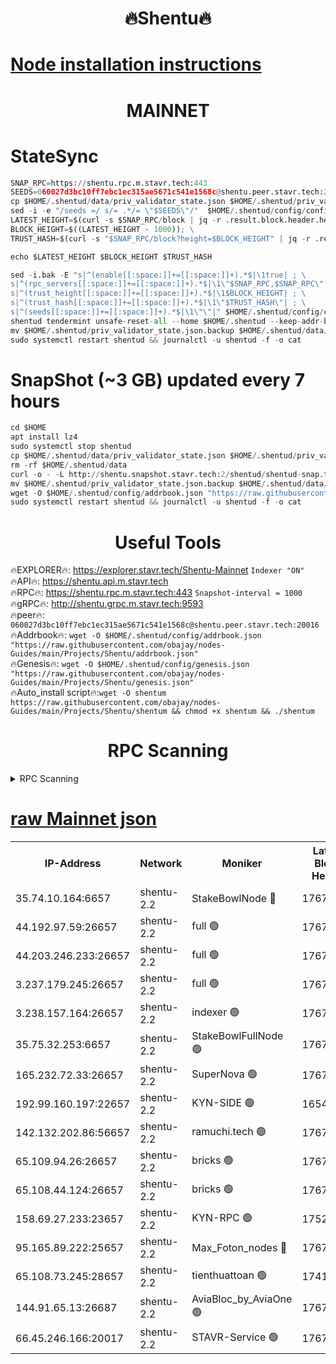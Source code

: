 <h1 align="center"> 🔥Shentu🔥</h1>

[Node installation instructions](https://github.com/obajay/nodes-Guides/tree/main/Projects/Shentu)
=
<h1 align="center"> MAINNET</h1>

# StateSync
```python
SNAP_RPC=https://shentu.rpc.m.stavr.tech:443
SEEDS=060027d3bc10ff7ebc1ec315ae5671c541e1568c@shentu.peer.stavr.tech:20016
cp $HOME/.shentud/data/priv_validator_state.json $HOME/.shentud/priv_validator_state.json.backup
sed -i -e "/seeds =/ s/= .*/= \"$SEEDS\"/"  $HOME/.shentud/config/config.toml
LATEST_HEIGHT=$(curl -s $SNAP_RPC/block | jq -r .result.block.header.height); \
BLOCK_HEIGHT=$((LATEST_HEIGHT - 1000)); \
TRUST_HASH=$(curl -s "$SNAP_RPC/block?height=$BLOCK_HEIGHT" | jq -r .result.block_id.hash)

echo $LATEST_HEIGHT $BLOCK_HEIGHT $TRUST_HASH

sed -i.bak -E "s|^(enable[[:space:]]+=[[:space:]]+).*$|\1true| ; \
s|^(rpc_servers[[:space:]]+=[[:space:]]+).*$|\1\"$SNAP_RPC,$SNAP_RPC\"| ; \
s|^(trust_height[[:space:]]+=[[:space:]]+).*$|\1$BLOCK_HEIGHT| ; \
s|^(trust_hash[[:space:]]+=[[:space:]]+).*$|\1\"$TRUST_HASH\"| ; \
s|^(seeds[[:space:]]+=[[:space:]]+).*$|\1\"\"|" $HOME/.shentud/config/config.toml
shentud tendermint unsafe-reset-all --home $HOME/.shentud --keep-addr-book
mv $HOME/.shentud/priv_validator_state.json.backup $HOME/.shentud/data/priv_validator_state.json
sudo systemctl restart shentud && journalctl -u shentud -f -o cat
```
# SnapShot (~3 GB) updated every 7 hours
```python
cd $HOME
apt install lz4
sudo systemctl stop shentud
cp $HOME/.shentud/data/priv_validator_state.json $HOME/.shentud/priv_validator_state.json.backup
rm -rf $HOME/.shentud/data
curl -o - -L http://shentu.snapshot.stavr.tech:2/shentud/shentud-snap.tar.lz4 | lz4 -c -d - | tar -x -C $HOME/.shentud --strip-components 2
mv $HOME/.shentud/priv_validator_state.json.backup $HOME/.shentud/data/priv_validator_state.json
wget -O $HOME/.shentud/config/addrbook.json "https://raw.githubusercontent.com/obajay/nodes-Guides/main/Projects/Shentu/addrbook.json"
sudo systemctl restart shentud && journalctl -u shentud -f -o cat
```

 <h1 align="center"> Useful Tools</h1>

🔥EXPLORER🔥:     https://explorer.stavr.tech/Shentu-Mainnet        `Indexer "ON"` \
🔥API🔥:          https://shentu.api.m.stavr.tech \
🔥RPC🔥:          https://shentu.rpc.m.stavr.tech:443              `Snapshot-interval = 1000` \
🔥gRPC🔥:         http://shentu.grpc.m.stavr.tech:9593 \
🔥peer🔥:         `060027d3bc10ff7ebc1ec315ae5671c541e1568c@shentu.peer.stavr.tech:20016` \
🔥Addrbook🔥:  `wget -O $HOME/.shentud/config/addrbook.json "https://raw.githubusercontent.com/obajay/nodes-Guides/main/Projects/Shentu/addrbook.json"` \
🔥Genesis🔥:  `wget -O $HOME/.shentud/config/genesis.json "https://raw.githubusercontent.com/obajay/nodes-Guides/main/Projects/Shentu/genesis.json"` \
🔥Auto_install script🔥:`wget -O shentum https://raw.githubusercontent.com/obajay/nodes-Guides/main/Projects/Shentu/shentum && chmod +x shentum && ./shentum`

<h1 align="center"> RPC Scanning</h1>

<details>
<summary>RPC Scanning</summary>

<h2 align="center"> We scan nodes in real time every 4 hours. And we provide the final result of RPC endpoints.
We cannot influence the operation of these nodes in any way. </h2>


```python
If Voting Power is higher than 0 --> then the Node is a validator of the network and may be subject to attack and be a potential threat to the chain.
```
```python
We marked such validators with a red symbol
```

</details>

[raw Mainnet json](https://rpc-check.shentum.stavr.tech/shentum/rpc-shentum-result.json)
=


<table><tr><th>IP-Address</th><th>Network</th><th>Moniker</th><th>Latest Block Height</th><th>Earliest Block Height</th><th>Catching Up</th><th>Tx Index</th><th>Voting Power</th><th>Scan Time</th></tr><tr><td>35.74.10.164:6657</td><td>shentu-2.2</td><td>StakeBowlNode 🔴</td><td>17673091</td><td>8308501</td><td>False</td><td>on</td><td>50178</td><td>2024-03-17T07:15:58.527371811UTC</td></tr><tr><td>44.192.97.59:26657</td><td>shentu-2.2</td><td>full 🟢</td><td>17673091</td><td>9786901</td><td>False</td><td>on</td><td>0</td><td>2024-03-17T07:15:57.205629649UTC</td></tr><tr><td>44.203.246.233:26657</td><td>shentu-2.2</td><td>full 🟢</td><td>17673093</td><td>9786901</td><td>False</td><td>on</td><td>0</td><td>2024-03-17T07:16:07.277455854UTC</td></tr><tr><td>3.237.179.245:26657</td><td>shentu-2.2</td><td>full 🟢</td><td>17673094</td><td>9786901</td><td>False</td><td>on</td><td>0</td><td>2024-03-17T07:16:16.036373386UTC</td></tr><tr><td>3.238.157.164:26657</td><td>shentu-2.2</td><td>indexer 🟢</td><td>17673096</td><td>9786901</td><td>False</td><td>on</td><td>0</td><td>2024-03-17T07:16:27.335551056UTC</td></tr><tr><td>35.75.32.253:6657</td><td>shentu-2.2</td><td>StakeBowlFullNode 🟢</td><td>17673100</td><td>10470762</td><td>False</td><td>on</td><td>0</td><td>2024-03-17T07:16:51.331442483UTC</td></tr><tr><td>165.232.72.33:26657</td><td>shentu-2.2</td><td>SuperNova 🟢</td><td>17673100</td><td>15936001</td><td>False</td><td>off</td><td>0</td><td>2024-03-17T07:16:50.049142809UTC</td></tr><tr><td>192.99.160.197:22657</td><td>shentu-2.2</td><td>KYN-SIDE 🟢</td><td>16542290</td><td>16083091</td><td>False</td><td>on</td><td>0</td><td>2024-03-17T07:17:43.786364773UTC</td></tr><tr><td>142.132.202.86:56657</td><td>shentu-2.2</td><td>ramuchi.tech 🟢</td><td>17673108</td><td>16196001</td><td>False</td><td>on</td><td>0</td><td>2024-03-17T07:17:34.193680417UTC</td></tr><tr><td>65.109.94.26:26657</td><td>shentu-2.2</td><td>bricks 🟢</td><td>17673109</td><td>16401001</td><td>False</td><td>on</td><td>0</td><td>2024-03-17T07:17:41.182208033UTC</td></tr><tr><td>65.108.44.124:26657</td><td>shentu-2.2</td><td>bricks 🟢</td><td>17673109</td><td>16401001</td><td>False</td><td>on</td><td>0</td><td>2024-03-17T07:17:44.094880941UTC</td></tr><tr><td>158.69.27.233:23657</td><td>shentu-2.2</td><td>KYN-RPC 🟢</td><td>17528125</td><td>16778677</td><td>False</td><td>on</td><td>0</td><td>2024-03-17T07:17:31.917369931UTC</td></tr><tr><td>95.165.89.222:25657</td><td>shentu-2.2</td><td>Max_Foton_nodes 🔴</td><td>17673103</td><td>17144052</td><td>False</td><td>on</td><td>2408</td><td>2024-03-17T07:17:06.548198918UTC</td></tr><tr><td>65.108.73.245:28657</td><td>shentu-2.2</td><td>tienthuattoan 🟢</td><td>17415110</td><td>17399930</td><td>False</td><td>on</td><td>0</td><td>2024-03-17T07:17:06.875002242UTC</td></tr><tr><td>144.91.65.13:26687</td><td>shentu-2.2</td><td>AviaBloc_by_AviaOne 🟢</td><td>17673102</td><td>17666650</td><td>False</td><td>off</td><td>0</td><td>2024-03-17T07:17:04.090737323UTC</td></tr><tr><td>66.45.246.166:20017</td><td>shentu-2.2</td><td>STAVR-Service 🟢</td><td>17673109</td><td>17669001</td><td>False</td><td>on</td><td>0</td><td>2024-03-17T07:17:40.881572835UTC</td></tr></table>
